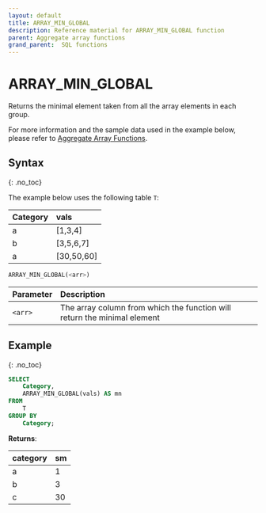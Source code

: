 ```yaml
---
layout: default
title: ARRAY_MIN_GLOBAL
description: Reference material for ARRAY_MIN_GLOBAL function
parent: Aggregate array functions
grand_parent:  SQL functions
---
```


# ARRAY\_MIN\_GLOBAL

Returns the minimal element taken from all the array elements in each group.

For more information and the sample data used in the example below, please refer to [Aggregate Array Functions](./aggregate-array-functions.md).

## Syntax
{: .no_toc}

The example below uses the following table `T`:

| Category | vals        |
| :-------- | :----------- |
| a        | \[1,3,4]    |
| b        | \[3,5,6,7]  |
| a        | \[30,50,60] |

```sql
ARRAY_MIN_GLOBAL(<arr>)
```

| Parameter | Description                                                              |
| :--------- | :------------------------------------------------------------------------ |
| `<arr>`   | The array column from which the function will return the minimal element |

## Example
{: .no_toc}

```sql
SELECT
	Category,
	ARRAY_MIN_GLOBAL(vals) AS mn
FROM
	T
GROUP BY
	Category;
```

**Returns**:

| category | sm |
| :-------- | :-- |
| a        | 1  |
| b        | 3  |
| c        | 30 |
